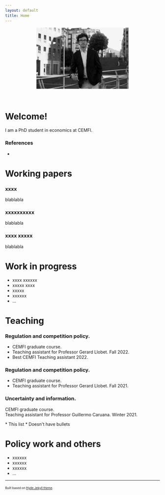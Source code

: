 ```yaml
---
layout: default
title: Home
---
```


<!--- For lists with no bullet points --->
<style>
.nobullet li {
  list-style-type: none;
}
</style>

<p align="center">
   <!--- <img width="300" height=auto src="/photos/PELLO (88).jpg"> ---> <!---  horizontal pic  --->
   <img width="300" height=auto src="/photos/PELLO (88) black_white.jpg"> <!---  horizontal pic, black and white  --->
   <!--- <img width="200" height=auto src="/photos/PELLO (53).jpg">  ---> <!---  vertical pic  --->
</p>

<!---  Blank lines  --->
<br/>

# Welcome!

I am a PhD student in economics at CEMFI.

### References

- 

# Working papers

### xxxx

blablabla

### xxxxxxxxxx

blablabla

### xxxx xxxxx

blablabla


# Work in progress
- xxxx xxxxxx
- xxxxx xxxx
- xxxxx 
- xxxxxx
- ...

# Teaching

### Regulation and competition policy. 
  * CEMFI graduate course. <br />
  * Teaching assistant for Professor Gerard Llobet. Fall 2022. <br />
  * Best CEMFI Teaching assistant 2022. <br />

### Regulation and competition policy. 
  * CEMFI graduate course. <br />
  * Teaching assistant for Professor Gerard Llobet. Fall 2021. <br />

### Uncertainty and information. 
CEMFI graduate course. <br />
Teaching assistant for Professor Guillermo Caruana. Winter 2021. <br />

<div class="nobullet">
* This list
* Doesn't have bullets
</div>

# Policy work and others
- xxxxxx
- xxxxxx
- xxxxxx
- ...


---
<sup><sub>Built based on [Hyde Jekyll theme](https://github.com/poole/hyde).<sub><sup>





